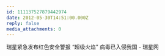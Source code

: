 ```yaml
---
id: 111137527879442974
date: 2012-05-30T14:51:00.000Z
reply: false
media_attachments: 0
---
```


瑞星紧急发布红色安全警报 “超级火焰” 病毒已入侵我国 - 瑞星网 ​​​​


